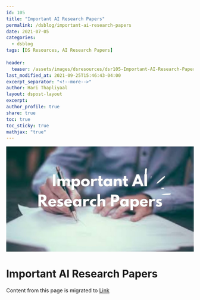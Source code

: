 ```yaml
---
id: 105    
title: "Important AI Research Papers"
permalink: /dsblog/important-ai-research-papers
date: 2021-07-05
categories:
  - dsblog
tags: [DS Resources, AI Research Papers]

header:
  teaser: /assets/images/dsresources/dsr105-Important-AI-Research-Papers.jpg
last_modified_at: 2021-09-25T15:46:43-04:00
excerpt_separator: "<!--more-->"   
author: Hari Thapliyaal   
layout: dspost-layout   
excerpt:   
author_profile: true   
share: true   
toc: true   
toc_sticky: true 
mathjax: "true"
---
```


![Important AI Research Papers](/assets/images/dsresources/dsr105-Important-AI-Research-Papers.jpg)   
   
# Important AI Research Papers   
   
Content from this page is migrated to [Link](https://dasarpai.com/dsblog/select-ai-papers)